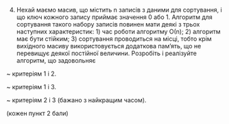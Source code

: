 4. Нехай маємо масив, що містить n записів з даними для сортування, і що ключ кожного
запису приймає значення 0 або 1. Алгоритм для сортування такого набору записів повинен
мати деякі з трьох наступних характеристик: 1) час роботи алгоритму О(n); 2) алгоритм має
бути стійким; 3) сортування проводиться на місці, тобто крім вихідного масиву
використовується додаткова пам’ять, що не перевищує деякої постійної величини.
Розробіть і реалізуйте алгоритм, що задовольняє

  ~ критеріям 1 і 2.
  
  ~ критеріям 1 і 3.
  
  ~ критеріям 2 і 3 (бажано з найкращим часом).
  
  (кожен пункт 2 бали)
